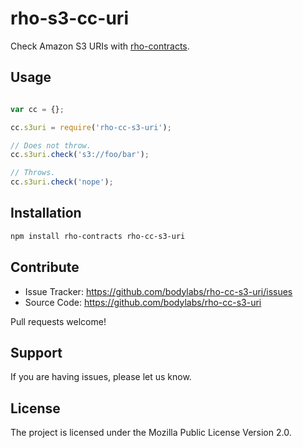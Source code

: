 rho-s3-cc-uri
==========

Check Amazon S3 URIs with [rho-contracts][].

[rho-contracts]: https://github.com/bodylabs/rho-contracts.js


Usage
-----

```js

var cc = {};

cc.s3uri = require('rho-cc-s3-uri');

// Does not throw.
cc.s3uri.check('s3://foo/bar');

// Throws.
cc.s3uri.check('nope');
```


Installation
------------

```sh
npm install rho-contracts rho-cc-s3-uri
```


Contribute
----------

- Issue Tracker: https://github.com/bodylabs/rho-cc-s3-uri/issues
- Source Code: https://github.com/bodylabs/rho-cc-s3-uri

Pull requests welcome!


Support
-------

If you are having issues, please let us know.


License
-------

The project is licensed under the Mozilla Public License Version 2.0.
